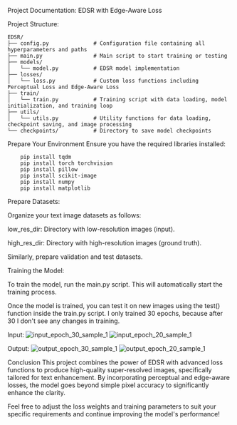 Project Documentation: EDSR with Edge-Aware Loss

Project Structure:


	EDSR/
	├── config.py              # Configuration file containing all hyperparameters and paths
	├── main.py                # Main script to start training or testing
	├── models/
	│   └── model.py           # EDSR model implementation
	├── losses/
	│   └── loss.py            # Custom loss functions including Perceptual Loss and Edge-Aware Loss
	├── train/
	│   └── train.py           # Training script with data loading, model initialization, and training loop
	├── utils/
	│   └── utils.py           # Utility functions for data loading, checkpoint saving, and image processing
	└── checkpoints/           # Directory to save model checkpoints


Prepare Your Environment
Ensure you have the required libraries installed:

        pip install tqdm
        pip install torch torchvision
        pip install pillow
        pip install scikit-image
        pip install numpy
        pip install matplotlib

Prepare Datasets:


Organize your text image datasets as follows:

low_res_dir: Directory with low-resolution images (input).

high_res_dir: Directory with high-resolution images (ground truth).

Similarly, prepare validation and test datasets.

Training the Model:


To train the model, run the main.py script. This will automatically start the training process.





Once the model is trained, you can test it on new images using the test() function inside the train.py script.
I only trained 30 epochs, because after 30 I don't see any changes in training.


Input:
![input_epoch_30_sample_1](https://github.com/user-attachments/assets/ad150d41-c3f0-41b8-b1ef-2277856d7c27)
![input_epoch_20_sample_1](https://github.com/user-attachments/assets/50eca069-7b4a-415b-a9bd-b220cb423291)

Output:
![output_epoch_30_sample_1](https://github.com/user-attachments/assets/41b01f9a-8d7d-4ca5-a0ee-7cfb81b7bcae)
![output_epoch_20_sample_1](https://github.com/user-attachments/assets/3d2d9121-c5b8-4de2-94f2-5b4cebc03cc1)


Conclusion
This project combines the power of EDSR with advanced loss functions to produce high-quality super-resolved images, specifically tailored for text enhancement. By incorporating perceptual and edge-aware losses, the model goes beyond simple pixel accuracy to significantly enhance the clarity.


Feel free to adjust the loss weights and training parameters to suit your specific requirements and continue improving the model's performance!


